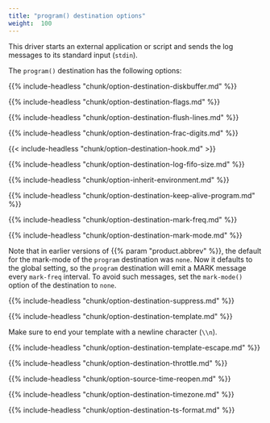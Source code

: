 ```yaml
---
title: "program() destination options"
weight:  100
---
```

<!-- DISCLAIMER: This file is based on the syslog-ng Open Source Edition documentation https://github.com/balabit/syslog-ng-ose-guides/commit/2f4a52ee61d1ea9ad27cb4f3168b95408fddfdf2 and is used under the terms of The syslog-ng Open Source Edition Documentation License. The file has been modified by Axoflow. -->

This driver starts an external application or script and sends the log messages to its standard input (`stdin`).

The `program()` destination has the following options:

{{% include-headless "chunk/option-destination-diskbuffer.md" %}}

{{% include-headless "chunk/option-destination-flags.md" %}}

{{% include-headless "chunk/option-destination-flush-lines.md" %}}

{{% include-headless "chunk/option-destination-frac-digits.md" %}}

{{< include-headless "chunk/option-destination-hook.md" >}}

{{% include-headless "chunk/option-destination-log-fifo-size.md" %}}

{{% include-headless "chunk/option-inherit-environment.md" %}}

{{% include-headless "chunk/option-destination-keep-alive-program.md" %}}

{{% include-headless "chunk/option-destination-mark-freq.md" %}}

{{% include-headless "chunk/option-destination-mark-mode.md" %}}

Note that in earlier versions of {{% param "product.abbrev" %}}, the default for the mark-mode of the `program` destination was `none`. Now it defaults to the global setting, so the `program` destination will emit a MARK message every `mark-freq` interval. To avoid such messages, set the `mark-mode()` option of the destination to `none`.

{{% include-headless "chunk/option-destination-suppress.md" %}}

{{% include-headless "chunk/option-destination-template.md" %}}

Make sure to end your template with a newline character (`\\n`).

{{% include-headless "chunk/option-destination-template-escape.md" %}}

{{% include-headless "chunk/option-destination-throttle.md" %}}

{{% include-headless "chunk/option-source-time-reopen.md" %}}

{{% include-headless "chunk/option-destination-timezone.md" %}}

{{% include-headless "chunk/option-destination-ts-format.md" %}}
